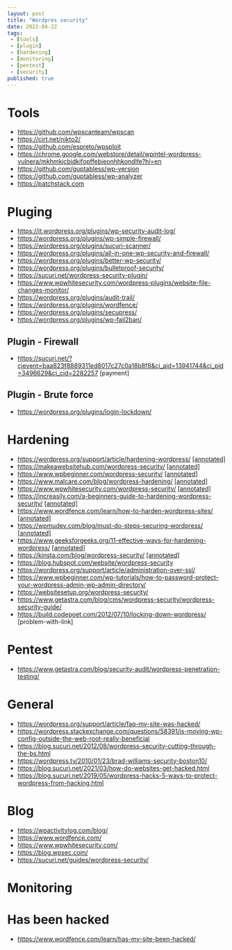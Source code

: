 ```yaml
---
layout: post
title: "Wordpres security"
date: 2022-04-22
tags:
 - [tools]
 - [plugin]
 - [hardening]
 - [monitoring]
 - [pentest]
 - [security]
published: true
---
```


# Tools
- https://github.com/wpscanteam/wpscan 
- https://cirt.net/nikto2/
- https://github.com/espreto/wpsploit
- https://chrome.google.com/webstore/detail/wpintel-wordpress-vulnera/mkhmkjcbidkifopffebieonhhkondlfe?hl=en
- https://github.com/guptabless/wp-version
- https://github.com/guptabless/wp-analyzer
- https://patchstack.com


# Pluging
- https://it.wordpress.org/plugins/wp-security-audit-log/
- https://wordpress.org/plugins/wp-simple-firewall/
- https://wordpress.org/plugins/sucuri-scanner/
- https://wordpress.org/plugins/all-in-one-wp-security-and-firewall/
- https://wordpress.org/plugins/better-wp-security/
- https://wordpress.org/plugins/bulletproof-security/
- https://sucuri.net/wordpress-security-plugin/
- https://www.wpwhitesecurity.com/wordpress-plugins/website-file-changes-monitor/
- https://wordpress.org/plugins/audit-trail/
- https://wordpress.org/plugins/wordfence/
- https://wordpress.org/plugins/secupress/
- https://wordpress.org/plugins/wp-fail2ban/



## Plugin - Firewall
- https://sucuri.net/?cjevent=baa823f8889311ed8017c27c0a18b8f8&cj_aid=13941744&cj_pid=3496629&cj_cid=2282257 [payment]

## Plugin - Brute force 
- https://wordpress.org/plugins/login-lockdown/

# Hardening
- https://wordpress.org/support/article/hardening-wordpress/ [[annotated]](hardening.md)
- https://makeawebsitehub.com/wordpress-security/ [[annotated]](hardening.md)
- https://www.wpbeginner.com/wordpress-security/ [[annotated]](hardening.md)
- https://www.malcare.com/blog/wordpress-hardening/ [[annotated]](hardening.md)
- https://www.wpwhitesecurity.com/wordpress-security/ [[annotated]](hardening.md)
- https://increasily.com/a-beginners-guide-to-hardening-wordpress-security/ [[annotated]](hardening.md)
- https://www.wordfence.com/learn/how-to-harden-wordpress-sites/ [[annotated]](hardening.md)
- https://wpmudev.com/blog/must-do-steps-securing-wordpress/ [[annotated]](hardening.md)
- https://www.geeksforgeeks.org/11-effective-ways-for-hardening-wordpress/ [[annotated]](hardening.md)
- https://kinsta.com/blog/wordpress-security/ [[annotated]](hardening.md)
- https://blog.hubspot.com/website/wordpress-security
- https://wordpress.org/support/article/administration-over-ssl/
- https://www.wpbeginner.com/wp-tutorials/how-to-password-protect-your-wordpress-admin-wp-admin-directory/
- https://websitesetup.org/wordpress-security/
- https://www.getastra.com/blog/cms/wordpress-security/wordpress-security-guide/
- https://build.codepoet.com/2012/07/10/locking-down-wordpress/ [problem-with-link]

# Pentest
- https://www.getastra.com/blog/security-audit/wordpress-penetration-testing/

# General 
- https://wordpress.org/support/article/faq-my-site-was-hacked/
- https://wordpress.stackexchange.com/questions/58391/is-moving-wp-config-outside-the-web-root-really-beneficial
- https://blog.sucuri.net/2012/08/wordpress-security-cutting-through-the-bs.html
- https://wordpress.tv/2010/01/23/brad-williams-security-boston10/
- https://blog.sucuri.net/2021/03/how-do-websites-get-hacked.html
- https://blog.sucuri.net/2019/05/wordpress-hacks-5-ways-to-protect-wordpress-from-hacking.html

# Blog
- https://wpactivitylog.com/blog/
- https://www.wordfence.com/
- https://www.wpwhitesecurity.com/
- https://blog.wpsec.com/
- https://sucuri.net/guides/wordpress-security/

# Monitoring

# Has been hacked
- https://www.wordfence.com/learn/has-my-site-been-hacked/